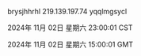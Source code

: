 brysjhhrhl 219.139.197.74 yqqlmgsycl

2024年 11月 02日 星期六 23:00:01 CST

2024年 11月 02日 星期六 15:00:01 GMT

